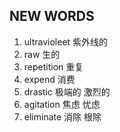 ## NEW WORDS

1. ultravioleet 紫外线的
2. raw 生的
3. repetition 重复
4. expend 消费
5. drastic 极端的 激烈的
6. agitation 焦虑 忧虑
7. eliminate 消除 根除
